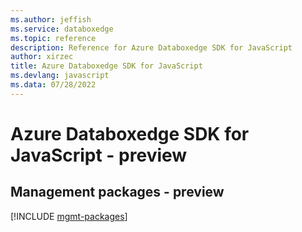 ```yaml
---
ms.author: jeffish
ms.service: databoxedge
ms.topic: reference
description: Reference for Azure Databoxedge SDK for JavaScript
author: xirzec
title: Azure Databoxedge SDK for JavaScript
ms.devlang: javascript
ms.data: 07/28/2022
---
```

# Azure Databoxedge SDK for JavaScript - preview

## Management packages - preview
[!INCLUDE [mgmt-packages](databoxedge-mgmt-index.md)]
